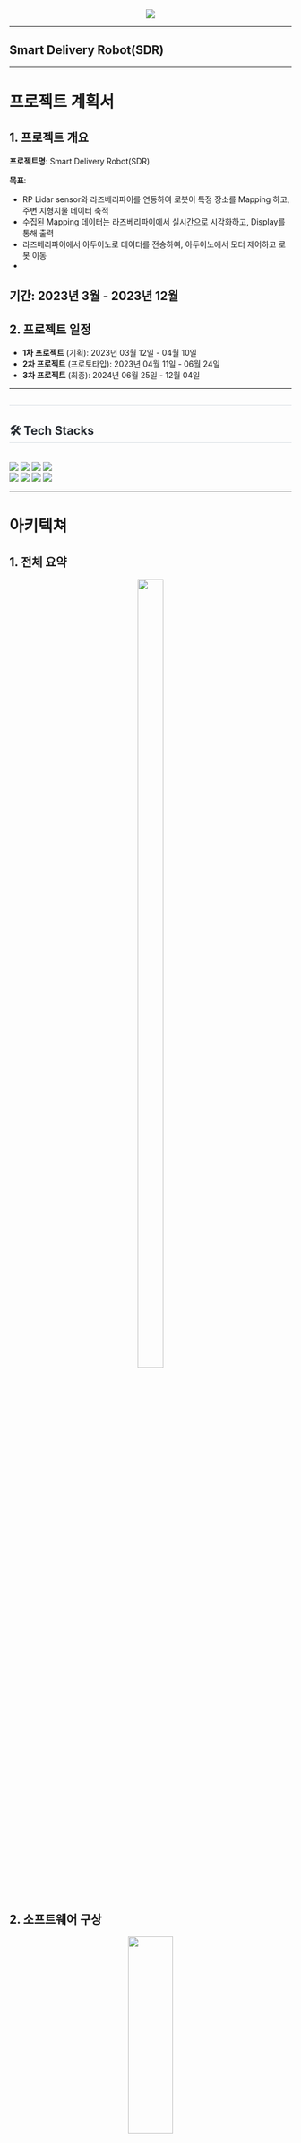 <div align= "center">
    <img src="https://capsule-render.vercel.app/api?type=waving&color=878787&height=180&text=SDR&animation=&fontColor=ffffff&fontSize=70" />
    </div>
    
    

    

---------------------------------------

## Smart Delivery Robot(SDR)

---------------------------------------

# 프로젝트 계획서

## 1. 프로젝트 개요
**프로젝트명**: Smart Delivery Robot(SDR)

**목표**:
- RP Lidar sensor와 라즈베리파이를 연동하여 로봇이 특정 장소를 Mapping 하고, 주변 지형지물 데이터 축적
- 수집된 Mapping 데이터는 라즈베리파이에서 실시간으로 시각화하고, Display를 통해 출력
- 라즈베리파이에서 아두이노로 데이터를 전송하여, 아두이노에서 모터 제어하고 로봇 이동
- 
**기간**: 2023년 3월 - 2023년 12월
---------------------------------------
## 2. 프로젝트 일정
- **1차 프로젝트** (기획): 2023년 03월 12일 - 04월 10일
- **2차 프로젝트** (프로토타입): 2023년 04월 11일 - 06월 24일
- **3차 프로젝트** (최종): 2024년 06월 25일 - 12월 04일
---------------------------------------
</div>
    <div style="text-align: left;"> 
    <h2 style="border-bottom: 1px solid #d8dee4; color: #282d33;">  </h2>  
    <div style="font-weight: 700; font-size: 15px; text-align: left; color: #282d33;">  </div> 
    </div>
    <div style="text-align: left;">
    <h2 style="border-bottom: 1px solid #d8dee4; color: #282d33;"> 🛠️ Tech Stacks </h2> <br> 
    <div style="margin: ; text-align: left;" "text-align: left;"> <img src="https://img.shields.io/badge/C-A8B9CC?style=plastic&logo=C&logoColor=white">
          <img src="https://img.shields.io/badge/C++-00599C?style=plastic&logo=C%2B%2B&logoColor=white">
          <img src="https://img.shields.io/badge/Github-181717?style=plastic&logo=Github&logoColor=white">
          <img src="https://img.shields.io/badge/Linux-FCC624?style=plastic&logo=Linux&logoColor=white">
          <br/>
	<img src="https://img.shields.io/badge/Python-3776AB?style=plastic&logo=Python&logoColor=white">
         <img src="https://img.shields.io/badge/ros-22314E?style=plastic&logo=ros&logoColor=white">
          <img src="https://img.shields.io/badge/raspberrypi-A22846?style=plastic&logo=raspberrypi&logoColor=white">
       <img src="https://img.shields.io/badge/arduino-00878F?style=plastic&logo=arduino&logoColor=white">
        
    
        

----------------------------------------

# 아키텍쳐

## 1. 전체 요약

<p align="center">
	<img width="30%" height="60%" src="https://github.com/user-attachments/assets/ed9e0b32-6f5f-4fb9-aeae-14633fd651cf">
</p>

## 2. 소프트웨어 구상

<p align="center">
	<img width="40%" height="30%" src="https://github.com/user-attachments/assets/be6d2c6d-9b48-465b-9720-f6c60dd41a3e">
</p>

## 3. 하드웨어 구상

<p align="center">
	<img width="40%" height="30%" src="https://github.com/user-attachments/assets/ae009ad9-7ac0-44af-95ad-b2e1ce7e91ba">
</p>



----------------------------------------

# 회고

## 1. 잘된 점
- **효과적인 의사소통**: 팀원 간의 활발하고 효율적인 의사소통 덕분에 새로운 분야에 도전하면서도 만족스러운 결과를 얻을 수 있었음
- **Linux 및 ROS 활용 능력 향상**: 프로젝트를 통해 Linux와 ROS에 대한 실무 경험을 쌓으며 기술적 역량을 크게 발전시킬 수 있었음
## 2. 개선할 점
- **SLAM 오차 보정 필요**: SLAM 구현 시 실제 거리와의 오차가 발생했으며, 이를 해결하기 위해 보다 정밀한 매핑 기술이 필요함
- **백업 습관 부족**: 예민한 보드 사용 환경에서 정기적인 백업 습관이 부족했던 점을 보완해야함
## 3. 교훈
- **이론과 실험의 균형**: 이론에만 의존하지 않고 실제 환경에서 실험과 검증을 병행하는 것이 성공적인 프로젝트의 핵심임
- **철저한 프로젝트 관리**: 회의와 개발 과정에서 지속적으로 기록을 남기고, 데이터를 정기적으로 백업하는 습관이 프로젝트 안정성을 높임
